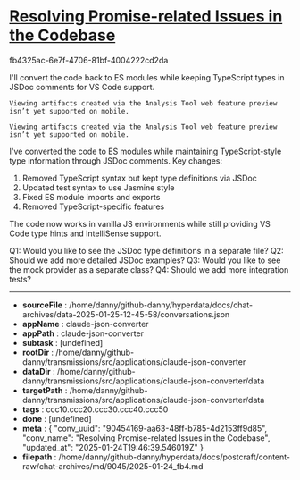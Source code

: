 # [Resolving Promise-related Issues in the Codebase](https://claude.ai/chat/90454169-aa63-48ff-b785-4d2153ff9d85)

fb4325ac-6e7f-4706-81bf-4004222cd2da

 I'll convert the code back to ES modules while keeping TypeScript types in JSDoc comments for VS Code support.
```
Viewing artifacts created via the Analysis Tool web feature preview isn’t yet supported on mobile.
```


```
Viewing artifacts created via the Analysis Tool web feature preview isn’t yet supported on mobile.
```



I've converted the code to ES modules while maintaining TypeScript-style type information through JSDoc comments. Key changes:

1. Removed TypeScript syntax but kept type definitions via JSDoc
2. Updated test syntax to use Jasmine style
3. Fixed ES module imports and exports
4. Removed TypeScript-specific features

The code now works in vanilla JS environments while still providing VS Code type hints and IntelliSense support.

Q1: Would you like to see the JSDoc type definitions in a separate file?
Q2: Should we add more detailed JSDoc examples?
Q3: Would you like to see the mock provider as a separate class?
Q4: Should we add more integration tests?

---

* **sourceFile** : /home/danny/github-danny/hyperdata/docs/chat-archives/data-2025-01-25-12-45-58/conversations.json
* **appName** : claude-json-converter
* **appPath** : claude-json-converter
* **subtask** : [undefined]
* **rootDir** : /home/danny/github-danny/transmissions/src/applications/claude-json-converter
* **dataDir** : /home/danny/github-danny/transmissions/src/applications/claude-json-converter/data
* **targetPath** : /home/danny/github-danny/transmissions/src/applications/claude-json-converter/data
* **tags** : ccc10.ccc20.ccc30.ccc40.ccc50
* **done** : [undefined]
* **meta** : {
  "conv_uuid": "90454169-aa63-48ff-b785-4d2153ff9d85",
  "conv_name": "Resolving Promise-related Issues in the Codebase",
  "updated_at": "2025-01-24T19:46:39.546019Z"
}
* **filepath** : /home/danny/github-danny/hyperdata/docs/postcraft/content-raw/chat-archives/md/9045/2025-01-24_fb4.md